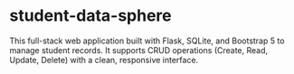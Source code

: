 # student-data-sphere
This full-stack web application built with Flask, SQLite, and Bootstrap 5 to manage student records. It supports CRUD operations (Create, Read, Update, Delete) with a clean, responsive interface.
